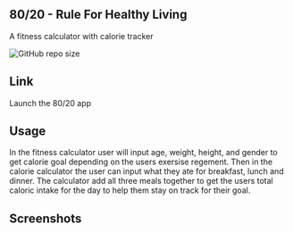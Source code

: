 80/20 - Rule For Healthy Living
------------------------------------------------------------------------

A fitness calculator with calorie tracker

![GitHub repo size](https://img.shields.io/github/repo-size/katiec2116/80-20-Rule) 



Link 
------------------------------------------------------------------------

Launch the 80/20 app <link rel="Here" href="link to deployed site">



Usage
------------------------------------------------------------------------

In the fitness calculator user will input age, weight, height, and gender to get calorie goal depending on the users exersise regement. Then in the calorie calculator the user can input what they ate for breakfast, lunch and dinner. The calculator add all three meals together to get the users total caloric intake for the day to help them stay on track for their goal.



Screenshots
------------------------------------------------------------------------


